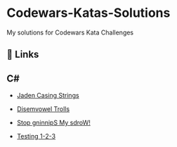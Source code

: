 
# Codewars-Katas-Solutions

My solutions for Codewars Kata Challenges


## 🔗 Links

## C#

- [Jaden Casing Strings](https://github.com/soniapop93/Codewars-Katas-Solutions/blob/863e570c07cde661f69dc1eb9205a470d4135ac0/C%23/CodewarsKatas/CodewarsKatas/7-kyu/Jaden%20Casing%20Strings/JadenCasingStrings.cs)

- [Disemvowel Trolls](https://github.com/soniapop93/Codewars-Katas-Solutions/blob/0acd37992bcbeea68a5fa58fe08032bf67e4348a/C%23/CodewarsKatas/CodewarsKatas/7-kyu/Disemvowel%20Trolls/DisemvowelTrolls.cs)

- [Stop gninnipS My sdroW!](https://github.com/soniapop93/Codewars-Katas-Solutions/blob/5d22760d213bee5279b214ccb242e441a42cf38b/C%23/CodewarsKatas/CodewarsKatas/6-kyu/Stop%20gninnipS%20My%20sdroW!/StopgninnipSMysdroW.cs)

- [Testing 1-2-3](https://github.com/soniapop93/Codewars-Katas-Solutions/blob/2e85083582b1a9c9b7af10a5970412c77cccf19e/C%23/CodewarsKatas/CodewarsKatas/7-kyu/Testing%201-2-3/Testing1_2_3.cs)